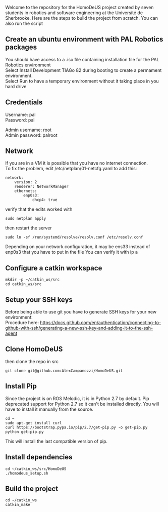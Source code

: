 Welcome to the repository for the HomoDeUS project created by seven students in robotics and software engineering at the Université de Sherbrooke.
Here are the steps to build the project from scratch. You can also run the script 

## Create an ubuntu environment with PAL Robotics packages
You should have access to a .iso file containing installation file for the PAL Robotics environment  
Select Install Development TIAGo 82 during booting to create a permament environment.  
Select Run to have a temporary environment without it taking place in you hard drive

## Credentials
Username: pal  
Password: pal  

Admin username: root  
Admin password: palroot

## Network
If you are in a VM it is possible that you have no internet connection.  
To fix the problem, edit /etc/netplan/01-netcfg.yaml to add this:

	network:
		version: 2
		renderer: NetworkManager
		ethernets:
		    enp0s3:
		        dhcp4: true

verify that the edits worked with

	sudo netplan apply

then restart the server

	sudo ln -sf /run/systemd/resolve/resolv.conf /etc/resolv.conf

Depending on your network configuration, it may be ens33 instead of enp0s3 that you have to put in the file
You can verify it with
	ip a
	
## Configure a catkin workspace
	mkdir -p ~/catkin_ws/src
	cd catkin_ws/src

## Setup your SSH keys
Before being able to use git you have to generate SSH keys for your new environment:  
Procedure here: https://docs.github.com/en/authentication/connecting-to-github-with-ssh/generating-a-new-ssh-key-and-adding-it-to-the-ssh-agent

## Clone HomoDeUS
then clone the repo in src

	git clone git@github.com:AlexCampanozzi/HomoDeUS.git

## Install Pip
Since the project is on ROS Melodic, it is in Python 2.7 by default. Pip deprecated support for Python 2.7 so it can't be installed directly. You will have to install it manually from the source.

	cd ~
	sudo apt-get install curl
	curl https://bootstrap.pypa.io/pip/2.7/get-pip.py -o get-pip.py
	python get-pip.py 

This will install the last compatible version of pip.

## Install dependencies

	cd ~/catkin_ws/src/HomoDeUS
	./homodeus_setup.sh

## Build the project
	
	cd ~/catkin_ws
	catkin_make


